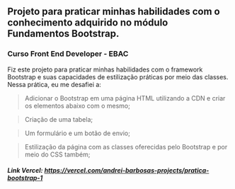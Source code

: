 ## Projeto para praticar minhas habilidades com o conhecimento adquirido no módulo Fundamentos Bootstrap.
### Curso Front End Developer - EBAC 

Fiz este projeto para praticar minhas habilidades com o framework Bootstrap e suas capacidades de estilização práticas por meio das classes. Nessa prática, eu me desafiei a:

> Adicionar o Bootstrap em uma página HTML utilizando a CDN e criar os elementos abaixo com o mesmo;

> Criação de uma tabela;

> Um formulário e um botão de envio;

> Estilização da página com as classes oferecidas pelo Bootstrap e por meio do CSS também;

##### Link Vercel: https://vercel.com/andrei-barbosas-projects/pratica-bootstrap-1
